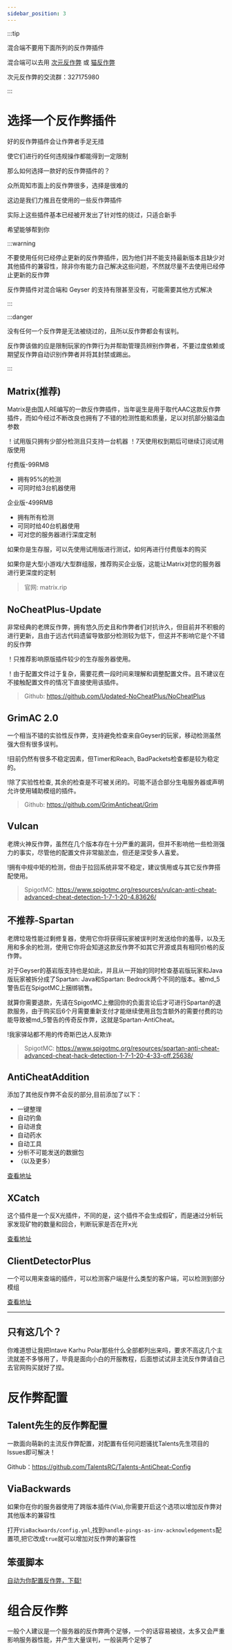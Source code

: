 ```yaml
---
sidebar_position: 3
---
```


:::tip

混合端不要用下面所列的反作弊插件

混合端可以去用 [次元反作弊](https://www.mcmod.cn/class/6578.html) 或 [猫反作弊](https://www.wxmwl.com/?p=95)

次元反作弊的交流群：327175980

:::

# 选择一个反作弊插件

好的反作弊插件会让作弊者手足无措

使它们进行的任何违规操作都能得到一定限制

那么如何选择一款好的反作弊插件的？

众所周知市面上的反作弊很多，选择是很难的

这边是我们力推且在使用的一些反作弊插件

实际上这些插件基本已经被开发出了针对性的绕过，只适合新手

希望能够帮到你

:::warning

不要使用任何已经停止更新的反作弊插件，因为他们并不能支持最新版本且缺少对其他插件的兼容性，除非你有能力自己解决这些问题，不然就尽量不去使用已经停止更新的反作弊

反作弊插件对混合端和 Geyser 的支持有限甚至没有，可能需要其他方式解决

:::

:::danger

没有任何一个反作弊是无法被绕过的，且所以反作弊都会有误判。

反作弊该做的应是限制玩家的作弊行为并帮助管理员辨别作弊者，不要过度依赖或期望反作弊自动识别作弊者并将其封禁或踢出。

:::

## Matrix(推荐)

Matrix是由国人RE编写的一款反作弊插件，当年诞生是用于取代AAC这款反作弊插件，而如今经过不断改良也拥有了不错的检测性能和质量，足以对抗部分脑溢血参数

！试用版只拥有少部分检测且只支持一台机器
！7天使用权到期后可继续订阅试用版使用

付费版-99RMB
- 拥有95%的检测
- 可同时给3台机器使用

企业版-499RMB
- 拥有所有检测
- 可同时给40台机器使用
- 可对您的服务器进行深度定制

如果你是生存服，可以先使用试用版进行测试，如何再进行付费版本的购买

如果你是大型小游戏/大型群组服，推荐购买企业版，这能让Matrix对您的服务器进行更深度的定制

> 官网: matrix.rip

## NoCheatPlus-Update

非常经典的老牌反作弊，拥有悠久历史且和作弊者们对抗许久，但目前并不积极的进行更新，且由于远古代码遗留导致部分检测较为低下，但这并不影响它是个不错的反作弊

！只推荐影响原版插件较少的生存服务器使用。

！由于配置文件过于复杂，需要花费一段时间来理解和调整配置文件。且不建议在不接触配置文件的情况下直接使用该插件。

> Github: https://github.com/Updated-NoCheatPlus/NoCheatPlus

## GrimAC 2.0

一个相当不错的实验性反作弊，支持避免检查来自Geyser的玩家，移动检测虽然强大但有很多误判。

!目前仍然有很多不稳定因素，但Timer和Reach, BadPackets检查都是较为稳定的。

!除了实验性检查, 其余的检查是不可被关闭的。可能不适合部分生电服务器或声明允许使用辅助模组的插件。

> Github: https://github.com/GrimAnticheat/Grim

## Vulcan

老牌火神反作弊，虽然在几个版本存在十分严重的漏洞，但并不影响他一些检测强力的事实，尽管他的配置文件非常脑淤血，但还是深受多人喜爱。

!拥有中规中矩的检测，但由于拉回系统非常不稳定，建议慎用或与其它反作弊搭配使用。

> SpigotMC: https://www.spigotmc.org/resources/vulcan-anti-cheat-advanced-cheat-detection-1-7-1-20-4.83626/

## 不推荐-Spartan

老牌垃圾性能过剩修复器，使用它你将获得玩家被误判时发送给你的羞辱，以及无用和多余的检测，使用它你将会知道这款反作弊不如其它开源或具有相同价格的反作弊。

对于Geyser的基岩版支持也是如此，并且从一开始的同时检查基岩版玩家和Java版玩家被拆分成了Spartan: Java和Spartan: Bedrock两个不同的版本。被md_5警告后在SpigotMC上捆绑销售。

就算你需要退款，先请在SpigotMC上撤回你的负面言论后才可进行Spartan的退款服务，由于购买后6个月需要重新支付才能继续使用且包含额外的需要付费的功能导致被md_5警告的传奇反作弊，这就是Spartan-AntiCheat。

!我家驿站都不用的传奇斯巴达人反欺诈

> SpigotMC: https://www.spigotmc.org/resources/spartan-anti-cheat-advanced-cheat-hack-detection-1-7-1-20-4-33-off.25638/

## AntiCheatAddition

添加了其他反作弊不会反的部分,目前添加了以下：
* 一键整理
* 自动钓鱼
* 自动进食
* 自动药水
* 自动工具
* 分析不可能发送的数据包
* （以及更多）

[查看地址](https://www.spigotmc.org/resources/anticheataddition.33590/)

## XCatch

这个插件是一个反X光插件，不同的是，这个插件不会生成假矿，而是通过分析玩家发现矿物的数量和回合，判断玩家是否在开x光

 [查看地址](https://www.spigotmc.org/resources/xcatch-anti-xray-1-13-1-19.101227/)

## ClientDetectorPlus

一个可以用来查端的插件，可以检测客户端是什么类型的客户端，可以检测到部分模组

[查看地址](https://www.spigotmc.org/resources/clientdetectorplus-now-in-alpha-testing.90375/)

---
## 只有这几个？
你难道想让我把Intave Karhu Polar那些什么全部都列出来吗，要求不高这几个主流就差不多够用了，毕竟是面向小白的开服教程，后面想试试非主流反作弊请自己去官网购买就好了捏。

# 反作弊配置

## Talent先生的反作弊配置

一款面向萌新的主流反作弊配置，对配置有任何问题骚扰Talents先生项目的Issues即可解决！

Github：https://github.com/TalentsRC/Talents-AntiCheat-Config

## ViaBackwards

如果你在你的服务器使用了跨版本插件(Via),你需要开启这个选项以增加反作弊对其他版本的兼容性

打开`ViaBackwards/config.yml`,找到`handle-pings-as-inv-acknowledgements`配置项,把它改成`true`就可以增加对反作弊的兼容性

## 笨蛋脚本

[自动为你配置反作弊，下载!](https://github.com/lilingfengdev/NitWiki-Script/releases/download/windows-latest/config-anticheat.exe)

# 组合反作弊

一般个人建议是一个服务器的反作弊两个足够，一个的话容易被绕，太多又会严重影响服务器性能，并产生大量误判，一般装两个足够了
